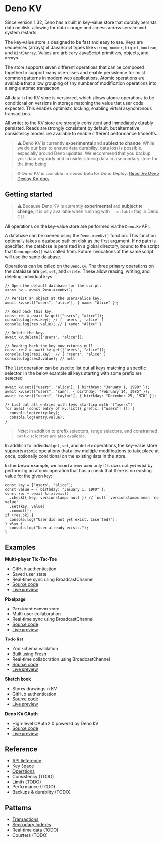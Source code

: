 # Deno KV

Since version 1.32, Deno has a built in key-value store that durably persists
data on disk, allowing for data storage and access across service and system
restarts.

The key-value store is designed to be fast and easy to use. Keys are sequences
(arrays) of JavaScript types like `string`, `number`, `bigint`, `boolean`, and
`Uint8Array`. Values are arbitrary JavaScript primitives, objects, and arrays.

The store supports seven different operations that can be composed together to
support many use-cases and enable persistence for most common patterns in modern
web applications. Atomic operations are available that allow grouping of any
number of modification operations into a single atomic transaction.

All data in the KV store is versioned, which allows atomic operations to be
conditional on versions in storage matching the value that user code expected.
This enables optimistic locking, enabling virtual asynchronous transactions.

All writes to the KV store are strongly consistent and immediately durably
persisted. Reads are strongly consistent by default, but alternative consistency
modes are available to enable different performance tradeoffs.

> ⚠️ Deno KV is currently **experimental** and **subject to change**. While we do
> our best to ensure data durability, data loss is possible, especially around
> Deno updates. We recommend that you backup your data regularly and consider
> storing data in a secondary store for the time being.

> 🌐 Deno KV is available in closed beta for Deno Deploy.
> [Read the Deno Deploy KV docs](https://deno.com/deploy/docs/kv).

## Getting started

> ⚠️ Because Deno KV is currently **experimental** and **subject to change**, it
> is only available when running with `--unstable` flag in Deno CLI.

All operations on the key-value store are performed via the `Deno.Kv` API.

A database can be opened using the `Deno.openKv()` function. This function
optionally takes a database path on disk as the first argument. If no path is
specified, the database is persisted in a global directory, bound to the script
that `Deno.openKv()` was called from. Future invocations of the same script will
use the same database.

Operations can be called on the `Deno.Kv`. The three primary operations on the
database are `get`, `set`, and `delete`. These allow reading, writing, and
deleting individual keys.

```tsx
// Open the default database for the script.
const kv = await Deno.openKv();

// Persist an object at the users/alice key.
await kv.set(["users", "alice"], { name: "Alice" });

// Read back this key.
const res = await kv.get(["users", "alice"]);
console.log(res.key); // [ "users", "alice" ]
console.log(res.value); // { name: "Alice" }

// Delete the key.
await kv.delete(["users", "alice"]);

// Reading back the key now returns null.
const res2 = await kv.get(["users", "alice"]);
console.log(res2.key); // [ "users", "alice" ]
console.log(res2.value); // null
```

The `list` operation can be used to list out all keys matching a specific
selector. In the below example all keys starting with some prefix are selected.

```tsx,ignore
await kv.set(["users", "alice"], { birthday: "January 1, 1990" });
await kv.set(["users", "sam"], { birthday: "February 14, 1985" });
await kv.set(["users", "taylor"], { birthday: "December 25, 1970" });

// List out all entries with keys starting with `["users"]`
for await (const entry of kv.list({ prefix: ["users"] })) {
  console.log(entry.key);
  console.log(entry.value);
}
```

> Note: in addition to prefix selectors, range selectors, and constrained prefix
> selectors are also available.

In addition to individual `get`, `set`, and `delete` operations, the key-value
store supports `atomic` operations that allow multiple modifications to take
place at once, optionally conditional on the existing data in the store.

In the below example, we insert a new user only if it does not yet exist by
performing an atomic operation that has a check that there is no existing value
for the given key:

```tsx,ignore
const key = ["users", "alice"];
const value = { birthday: "January 1, 1990" };
const res = await kv.atomic()
  .check({ key, versionstamp: null }) // `null` versionstamps mean 'no value'
  .set(key, value)
  .commit();
if (res.ok) {
  console.log("User did not yet exist. Inserted!");
} else {
  console.log("User already exists.");
}
```

## Examples

**Multi-player Tic-Tac-Toe**

- GitHub authentication
- Saved user state
- Real-time sync using BroadcastChannel
- [Source code](https://github.com/denoland/tic-tac-toe)
- [Live preview](https://tic-tac-toe-game.deno.dev/)

**Pixelpage**

- Persistent canvas state
- Multi-user collaboration
- Real-time sync using BroadcastChannel
- [Source code](https://github.com/denoland/pixelpage)
- [Live preview](https://pixelpage.deno.dev/)

**Todo list**

- Zod schema validation
- Built using Fresh
- Real-time collaboration using BroadcastChannel
- [Source code](https://github.com/denoland/showcase_todo)
- [Live preview](https://showcase-todo.deno.dev/)

**Sketch book**

- Stores drawings in KV
- GitHub authentication
- [Source code](https://github.com/hashrock/kv-sketchbook)
- [Live preview](https://hashrock-kv-sketchbook.deno.dev/)

**Deno KV OAuth**
- High-level OAuth 2.0 powered by Deno KV
- [Source code](https://github.com/denoland/deno_kv_oauth)
- [Live preview](https://kv-oauth.deno.dev/)

## Reference

- [API Reference](https://deno.land/api?unstable&s=Deno.Kv)
- [Key Space](./kv/key_space.md)
- [Operations](./kv/operations.md)
- Consistency (TODO)
- Limits (TODO)
- Performance (TODO)
- Backups & durability (TODO)

## Patterns

- [Transactions](./kv/transactions.md)
- [Secondary Indexes](./kv/secondary_indexes.md)
- Real-time data (TODO)
- Counters (TODO)

<!--

### Pagination

- How to use cursors
- Size limits on cursors

### Real-time data

- BroadcastChannel
- Versionstamp can be compared for staleness

### Counters

- Using KvU64 to count things

## Reference

### Consistency

- What is eventual vs strong consistency
- When to use which

### Limits

- Key size limits
- Value size limits
- Transaction size limits
- Throughput limits
- Database size limits on Deploy

### Performance

- Latency (consistency)
- Max throughput per key

### Backups

- For CLI:
  - uses sqlite
  - where is this stored
  - how to restore

-->
